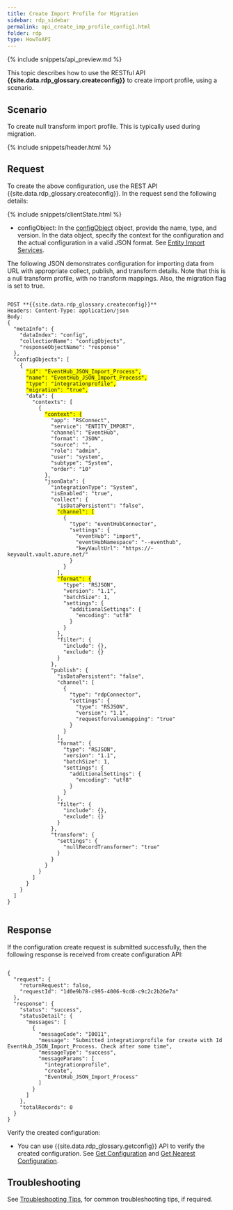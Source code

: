 ```yaml
---
title: Create Import Profile for Migration
sidebar: rdp_sidebar
permalink: api_create_imp_profile_config1.html
folder: rdp
type: HowToAPI
---
```


{% include snippets/api_preview.md %}

This topic describes how to use the RESTful API **{{site.data.rdp_glossary.createconfig}}** to create import profile, using a scenario.

## Scenario

To create null transform import profile. This is typically used during migration.

{% include snippets/header.html %}

## Request

To create the above configuration, use the REST API {{site.data.rdp_glossary.createconfig}}. In the request send the following details:

{% include snippets/clientState.html %}
* configObject: In the [configObject](api_config_object_structure.html) object, provide the name, type, and version. In the data object, specify the context for the configuration and the actual configuration in a valid JSON format. See [Entity Import Services](api_imp_entity_service.html). 

The following JSON demonstrates configuration for importing data from URL with appropriate collect, publish, and transform details. Note that this is a null transform profile, with no transform mappings. Also, the migration flag is set to true.

<pre>
<code>
POST **{{site.data.rdp_glossary.createconfig}}**
Headers: Content-Type: application/json
Body:
{
  "metaInfo": {
    "dataIndex": "config",
    "collectionName": "configObjects",
    "responseObjectName": "response"
  },
  "configObjects": [
    {
      <span style="background-color: #FFFF00">"id": "EventHub_JSON_Import_Process",</span>
      <span style="background-color: #FFFF00">"name": "EventHub_JSON_Import_Process",</span>
      <span style="background-color: #FFFF00">"type": "integrationprofile",</span>
      <span style="background-color: #FFFF00">"migration": "true",</span>
      "data": {
        "contexts": [
          {
            <span style="background-color: #FFFF00">"context": {</span>
              "app": "RSConnect",
              "service": "ENTITY_IMPORT",
              "channel": "EventHub",
              "format": "JSON",
              "source": "",
              "role": "admin",
              "user": "system",
              "subtype": "System",
              "order": "10"
            },
            "jsonData": {
              "integrationType": "System",
              "isEnabled": "true",
              "collect": {
                "isDataPersistent": "false",
                <span style="background-color: #FFFF00">"channel": [</span>
                  {
                    "type": "eventHubConnector",
                    "settings": {
                      "eventHub": "import",
                      "eventHubNamespace": "--eventhub",
                      "keyVaultUrl": "https://-keyvault.vault.azure.net/"
                    }
                  }
                ],
                <span style="background-color: #FFFF00">"format": {</span>
                  "type": "RSJSON",
                  "version": "1.1",
                  "batchSize": 1,
                  "settings": {
                    "additionalSettings": {
                      "encoding": "utf8"
                    }
                  }
                },
                "filter": {
                  "include": {},
                  "exclude": {}
                }
              },
              "publish": {
                "isDataPersistent": "false",
                "channel": [
                  {
                    "type": "rdpConnector",
                    "settings": {
                      "type": "RSJSON",
                      "version": "1.1",
                      "requestforvaluemapping": "true"
                    }
                  }
                ],
                "format": {
                  "type": "RSJSON",
                  "version": "1.1",
                  "batchSize": 1,
                  "settings": {
                    "additionalSettings": {
                      "encoding": "utf8"
                    }
                  }
                },
                "filter": {
                  "include": {},
                  "exclude": {}
                }
              },
              "transform": {
                "settings": {
                  "nullRecordTransformer": "true"
                }
              }
            }
          }
        ]
      }
    }
  ]
}
</code>
</pre> 

## Response

If the configuration create request is submitted successfully, then the following response is received from create configuration API:

<pre><code>
{
  "request": {
    "returnRequest": false,
    "requestId": "1d0e9b78-c995-4006-9cd8-c9c2c2b26e7a"
  },
  "response": {
    "status": "success",
    "statusDetail": {
      "messages": [
        {
          "messageCode": "I0011",
          "message": "Submitted integrationprofile for create with Id EventHub_JSON_Import_Process. Check after some time",
          "messageType": "success",
          "messageParams": [
            "integrationprofile",
            "create",
            "EventHub_JSON_Import_Process"
          ]
        }
      ]
    },
    "totalRecords": 0
  }
}
</code></pre>

Verify the created configuration:
* You can use {{site.data.rdp_glossary.getconfig}} API to verify the created configuration. See [Get Configuration](api_get_configuration.html) and [Get Nearest Configuration](api_get_nearest_configuration.html).

## Troubleshooting

See [Troubleshooting Tips](api_troubleshooting_tips.html), for common troubleshooting tips, if required.